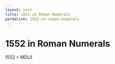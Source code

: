 ```yaml
---
layout: post
title: 1552 in Roman Numerals
permalink: 1552-in-roman-numerals
---
```


# 1552 in Roman Numerals

1552 = MDLII
